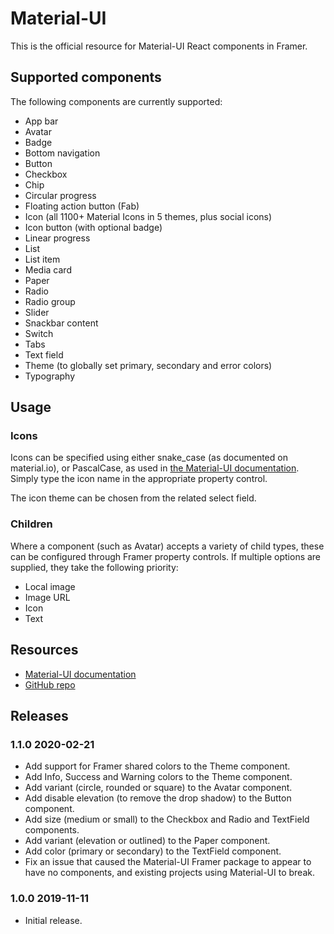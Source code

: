 # Material-UI

This is the official resource for Material-UI React components in Framer.

## Supported components

The following components are currently supported:

- App bar
- Avatar
- Badge
- Bottom navigation
- Button
- Checkbox
- Chip
- Circular progress
- Floating action button (Fab)
- Icon (all 1100+ Material Icons in 5 themes, plus social icons)
- Icon button (with optional badge)
- Linear progress
- List
- List item
- Media card
- Paper
- Radio
- Radio group
- Slider
- Snackbar content
- Switch
- Tabs
- Text field
- Theme (to globally set primary, secondary and error colors)
- Typography

## Usage

### Icons

Icons can be specified using either snake_case (as documented on material.io),
or PascalCase, as used in [the Material-UI documentation](https://mui.com/components/material-icons/).
Simply type the icon name in the appropriate property control.

The icon theme can be chosen from the related select field.

### Children

Where a component (such as Avatar) accepts a variety of child types, these can be configured through Framer property controls.
If multiple options are supplied, they take the following priority:

- Local image
- Image URL
- Icon
- Text

## Resources

- [Material-UI documentation](https://mui.com/)
- [GitHub repo](https://github.com/mui-org/material-ui/tree/v4.x/framer)

## Releases

### 1.1.0 2020-02-21

- Add support for Framer shared colors to the Theme component.
- Add Info, Success and Warning colors to the Theme component.
- Add variant (circle, rounded or square) to the Avatar component.
- Add disable elevation (to remove the drop shadow) to the Button component.
- Add size (medium or small) to the Checkbox and Radio and TextField components.
- Add variant (elevation or outlined) to the Paper component.
- Add color (primary or secondary) to the TextField component.
- Fix an issue that caused the Material-UI Framer package to appear to have no components,
and existing projects using Material-UI to break.

### 1.0.0 2019-11-11

- Initial release.
